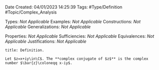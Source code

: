 <div class="topSpace"></div>

Date Created: 04/01/2023 14:25:39
Tags: #Type/Definition #Topic/Complex_Analysis

Types: _Not Applicable_
Examples: _Not Applicable_
Constructions: _Not Applicable_
Generalizations: _Not Applicable_

Properties: _Not Applicable_
Sufficiencies: _Not Applicable_
Equivalences: _Not Applicable_
Justifications: _Not Applicable_

``` ad-Definition
title: Definition.

Let $z=x+iy\in\C$. The **complex conjugate of $z$** is the complex number $\bar{z}\coloneqq x-iy$.

```
